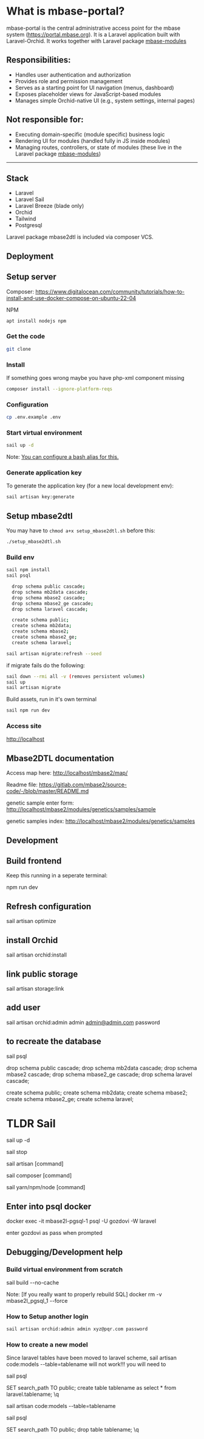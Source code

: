 # What is mbase-portal?
mbase-portal is the central administrative access point for the mbase system (https://portal.mbase.org). It is a Laravel application built with Laravel-Orchid. It works together with Laravel package [mbase-modules](https://gitlab.com/mbase2/mbase-modules/)

## Responsibilities:
- Handles user authentication and authorization
- Provides role and permission management
- Serves as a starting point for UI navigation (menus, dashboard)
- Exposes placeholder views for JavaScript-based modules
- Manages simple Orchid-native UI (e.g., system settings, internal pages)

## Not responsible for:
- Executing domain-specific (module specific) business logic
- Rendering UI for modules (handled fully in JS inside modules)
- Managing routes, controllers, or state of modules (these live in the Laravel package [mbase-modules](https://gitlab.com/mbase2/mbase-modules/))

---

## Stack

- Laravel
- Laravel Sail
- Laravel Breeze (blade only)
- Orchid
- Tailwind
- Postgresql

Laravel package mbase2dtl is included via composer VCS.

## Deployment

## Setup server

Composer:
<https://www.digitalocean.com/community/tutorials/how-to-install-and-use-docker-compose-on-ubuntu-22-04>

NPM

```bash
apt install nodejs npm
```

### Get the code

```bash
git clone 
```

### Install

If something goes wrong maybe you have php-xml component missing

```bash
composer install --ignore-platform-reqs
```

### Configuration

```bash
cp .env.example .env
```

### Start virtual environment

```bash
sail up -d
```

Note: [You can configure a bash alias for this.](https://laravel.com/docs/9.x/sail#configuring-a-bash-alias)


### Generate application key

To generate the application key (for a new local development env):

```bash
sail artisan key:generate
```

## Setup mbase2dtl

You may have to `chmod a+x setup_mbase2dtl.sh` before this:

```bash
./setup_mbase2dtl.sh
```

### Build env

```bash
sail npm install
sail psql

  drop schema public cascade;
  drop schema mb2data cascade;
  drop schema mbase2 cascade;
  drop schema mbase2_ge cascade;
  drop schema laravel cascade;

  create schema public;
  create schema mb2data;
  create schema mbase2;
  create schema mbase2_ge;
  create schema laravel;

sail artisan migrate:refresh --seed
```

if migrate fails do the following:

```bash
sail down --rmi all -v (removes persistent volumes)
sail up
sail artisan migrate
```

Build assets, run in it's own terminal

```bash
sail npm run dev
```

### Access site

  <http://localhost>

## Mbase2DTL documentation

Access map here:
<http://localhost/mbase2/map/>

Readme file:
<https://gitlab.com/mbase2/source-code/-/blob/master/README.md>

genetic sample enter form: <http://localhost/mbase2/modules/genetics/samples/sample>

genetic samples index: <http://localhost/mbase2/modules/genetics/samples>

## Development

## Build frontend

Keep this running in a seperate terminal:

  npm run dev

## Refresh configuration

  sail artisan optimize

## install Orchid

  sail artisan orchid:install

## link public storage
 
  sail artisan storage:link

## add user
  
  sail artisan orchid:admin admin admin@admin.com password

## to recreate the database

  sail psql

  drop schema public cascade;
  drop schema mb2data cascade;
  drop schema mbase2 cascade;
  drop schema mbase2_ge cascade;
  drop schema laravel cascade;

  create schema public;
  create schema mb2data;
  create schema mbase2;
  create schema mbase2_ge;
  create schema laravel;
  
# TLDR Sail

  sail up -d

  sail stop

  sail artisan [command]

  sail composer [command]

  sail yarn/npm/node [command]

## Enter into psql docker
  
  docker exec -it mbase2l-pgsql-1 psql -U gozdovi -W laravel
  
enter gozdovi as pass when prompted

## Debugging/Development help

### Build virtual environment from scratch

  sail build --no-cache

Note: [If you really want to properly rebuild SQL] docker rm -v mbase2l_pgsql_1 --force

### How to Setup another login

```bash
sail artisan orchid:admin admin xyz@pqr.com password
```

### How to create a new model

Since laravel tables have been moved to laravel scheme,
sail artisan code:models --table=tablename will not work!!!
you will need to

  sail psql

  SET search_path TO public;
  create table tablename as select * from laravel.tablename;
  \q
  
  sail artisan code:models --table=tablename

  sail psql
  
  SET search_path TO public;
  drop table tablename;
  \q
